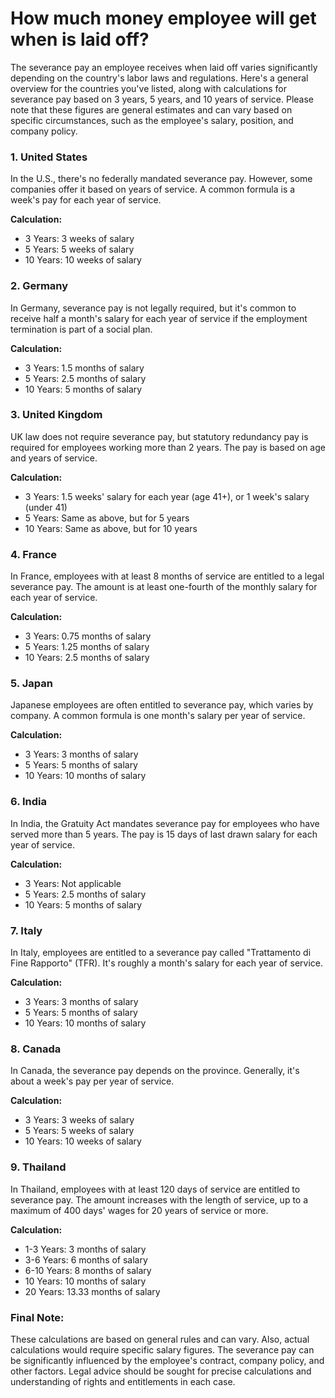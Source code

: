 # How much money employee will get when is laid off?

The severance pay an employee receives when laid off varies significantly depending on the country's labor laws and regulations. Here's a general overview for the countries you've listed, along with calculations for severance pay based on 3 years, 5 years, and 10 years of service. Please note that these figures are general estimates and can vary based on specific circumstances, such as the employee's salary, position, and company policy.

### 1. United States
In the U.S., there's no federally mandated severance pay. However, some companies offer it based on years of service. A common formula is a week's pay for each year of service.

**Calculation:**
- 3 Years: 3 weeks of salary
- 5 Years: 5 weeks of salary
- 10 Years: 10 weeks of salary

### 2. Germany
In Germany, severance pay is not legally required, but it's common to receive half a month's salary for each year of service if the employment termination is part of a social plan.

**Calculation:**
- 3 Years: 1.5 months of salary
- 5 Years: 2.5 months of salary
- 10 Years: 5 months of salary

### 3. United Kingdom
UK law does not require severance pay, but statutory redundancy pay is required for employees working more than 2 years. The pay is based on age and years of service.

**Calculation:**
- 3 Years: 1.5 weeks' salary for each year (age 41+), or 1 week's salary (under 41)
- 5 Years: Same as above, but for 5 years
- 10 Years: Same as above, but for 10 years

### 4. France
In France, employees with at least 8 months of service are entitled to a legal severance pay. The amount is at least one-fourth of the monthly salary for each year of service.

**Calculation:**
- 3 Years: 0.75 months of salary
- 5 Years: 1.25 months of salary
- 10 Years: 2.5 months of salary

### 5. Japan
Japanese employees are often entitled to severance pay, which varies by company. A common formula is one month's salary per year of service.

**Calculation:**
- 3 Years: 3 months of salary
- 5 Years: 5 months of salary
- 10 Years: 10 months of salary

### 6. India
In India, the Gratuity Act mandates severance pay for employees who have served more than 5 years. The pay is 15 days of last drawn salary for each year of service.

**Calculation:**
- 3 Years: Not applicable
- 5 Years: 2.5 months of salary
- 10 Years: 5 months of salary

### 7. Italy
In Italy, employees are entitled to a severance pay called "Trattamento di Fine Rapporto" (TFR). It's roughly a month's salary for each year of service.

**Calculation:**
- 3 Years: 3 months of salary
- 5 Years: 5 months of salary
- 10 Years: 10 months of salary

### 8. Canada
In Canada, the severance pay depends on the province. Generally, it's about a week's pay per year of service.

**Calculation:**
- 3 Years: 3 weeks of salary
- 5 Years: 5 weeks of salary
- 10 Years: 10 weeks of salary

### 9. Thailand
In Thailand, employees with at least 120 days of service are entitled to severance pay. The amount increases with the length of service, up to a maximum of 400 days' wages for 20 years of service or more.

**Calculation:**
- 1-3 Years: 3 months of salary
- 3-6 Years: 6 months of salary
- 6-10 Years: 8 months of salary
- 10 Years: 10 months of salary
- 20 Years: 13.33 months of salary

### Final Note:
These calculations are based on general rules and can vary. Also, actual calculations would require specific salary figures. The severance pay can be significantly influenced by the employee's contract, company policy, and other factors. Legal advice should be sought for precise calculations and understanding of rights and entitlements in each case.
